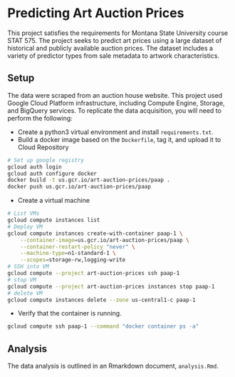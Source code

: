 # Predicting Art Auction Prices

This project satisfies the requirements for Montana State University course STAT 575. The project seeks to predict art prices using a large dataset of historical and publicly available auction prices. The dataset includes a variety of predictor types from sale metadata to artwork characteristics.

## Setup

The data were scraped from an auction house website. This project used Google Cloud Platform infrastructure, including Compute Engine, Storage, and BigQuery services. To replicate the data acquisition, you will need to perform the following:

* Create a python3 virtual environment and install `requirements.txt`.
* Build a docker image based on the `Dockerfile`, tag it, and upload it to Cloud Repository

```bash
# Set up google registry
gcloud auth login
gcloud auth configure docker
docker build -t us.gcr.io/art-auction-prices/paap .
docker push us.gcr.io/art-auction-prices/paap
```

* Create a virtual machine

```bash
# List VMs
gcloud compute instances list
# Deploy VM
gcloud compute instances create-with-container paap-1 \
    --container-image=us.gcr.io/art-auction-prices/paap \
    --container-restart-policy "never" \
    --machine-type=n1-standard-1 \
    --scopes=storage-rw,logging-write
# SSH into VM
gcloud compute --project art-auction-prices ssh paap-1
# stop VM
gcloud compute --project art-auction-prices instances stop paap-1
# delete VM
gcloud compute instances delete --zone us-central1-c paap-1
```

* Verify that the container is running.

```bash
gcloud compute ssh paap-1 --command "docker container ps -a"
```

## Analysis

The data analysis is outlined in an Rmarkdown document, `analysis.Rmd`.

